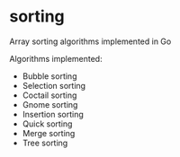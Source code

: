 sorting
=======

Array sorting algorithms implemented in Go

Algorithms implemented:
- Bubble sorting
- Selection sorting
- Coctail sorting
- Gnome sorting
- Insertion sorting
- Quick sorting
- Merge sorting
- Tree sorting
